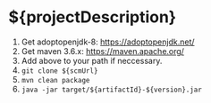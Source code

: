 # ${projectDescription}

1. Get adoptopenjdk-8: https://adoptopenjdk.net/
2. Get maven 3.6.x: https://maven.apache.org/
3. Add above to your path if neccessary.
4. `git clone ${scmUrl}`
5. `mvn clean package`
6. `java -jar target/${artifactId}-${version}.jar`
